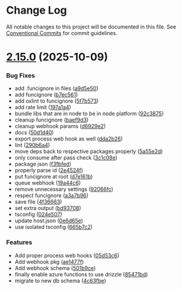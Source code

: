 # Change Log

All notable changes to this project will be documented in this file.
See [Conventional Commits](https://conventionalcommits.org) for commit guidelines.

# [2.15.0](https://github.com/Esposter/Esposter/compare/v2.14.0...v2.15.0) (2025-10-09)

### Bug Fixes

* add .funcignore in files ([a9d5e50](https://github.com/Esposter/Esposter/commit/a9d5e5020484b5bf616459440b2f430cbf42a894))
* add funcignore ([b7ec561](https://github.com/Esposter/Esposter/commit/b7ec561fcec01e9ceee2221dabf5ebd558fabe06))
* add oxlint to funcignore ([5f7b573](https://github.com/Esposter/Esposter/commit/5f7b57366336f6819cabefa7c787cd3b430c7186))
* add rate limit ([197a1a4](https://github.com/Esposter/Esposter/commit/197a1a458c466898aa2379732a0ef1db5fbda7bc))
* bundle libs that are in node to be in node platform ([92c3875](https://github.com/Esposter/Esposter/commit/92c38752e6d5e2a481f0a2107d7143e00fe4e14d))
* cleanup funcignore ([baef9d3](https://github.com/Esposter/Esposter/commit/baef9d3f1ed7e57862c4ff96dbe11ffcb8d1042a))
* cleanup webhook params ([d6929e2](https://github.com/Esposter/Esposter/commit/d6929e2347c768940a8d3470b135348241873967))
* docs ([50d1d40](https://github.com/Esposter/Esposter/commit/50d1d4081abefdbd5956198b0b1fdac11cf59f4c))
* export process web hook as well ([dda2b26](https://github.com/Esposter/Esposter/commit/dda2b26e7959fa2733297b6f37c13e28ff96a9b0))
* lint ([290b6a4](https://github.com/Esposter/Esposter/commit/290b6a4d0d22fcb500ed271653e8b1c84c2a4a87))
* move deps back to respective packages properly ([5a55e2d](https://github.com/Esposter/Esposter/commit/5a55e2d29f3de9d88bb68779780e983e9388457f))
* only consume after pass check ([3c1c08e](https://github.com/Esposter/Esposter/commit/3c1c08e0b30473d2eccf805e070ffe9e6c148315))
* package json ([f3fbfed](https://github.com/Esposter/Esposter/commit/f3fbfedc9772b653d34b2f2621d9dbf2612c3bd1))
* properly parse id ([2e4524f](https://github.com/Esposter/Esposter/commit/2e4524feb48ca68b653d246a6c8e8f70dfca584b))
* put funcignore at root ([d7e161b](https://github.com/Esposter/Esposter/commit/d7e161b8747609d68315b7ecdaeaac2d7070c6f6))
* queue webhook ([19a44c6](https://github.com/Esposter/Esposter/commit/19a44c69ea5646ce27b379c5618fcc03d6907cb5))
* remove unnecessary settings ([92066fc](https://github.com/Esposter/Esposter/commit/92066fced3f2d1f66755dff560e9c2d6e806a9d5))
* respect funcignore ([a3a7b96](https://github.com/Esposter/Esposter/commit/a3a7b96553a08e7a6449cd0b6b3c0f0912ed2817))
* save file ([4f36663](https://github.com/Esposter/Esposter/commit/4f366638340e567411a6acb3752f4e838d3cb4d8))
* set extra output ([bd93708](https://github.com/Esposter/Esposter/commit/bd937089a617a0cb87a2ebcb6cc9d7b5f05344ed))
* tsconfig ([024e507](https://github.com/Esposter/Esposter/commit/024e5075519528486f3c8325b7e8b530664fa441))
* update host.json ([0e6d65e](https://github.com/Esposter/Esposter/commit/0e6d65e05766fa39c8462ad3de72a6b08ae979c5))
* use isolated tsconfig ([665b7c2](https://github.com/Esposter/Esposter/commit/665b7c2964f0c36f60564eae3c3e79fcf630c709))

### Features

* Add proper process web hooks ([05d53c6](https://github.com/Esposter/Esposter/commit/05d53c61ec08fa620d20e8ad0ea9ed756843ebce))
* Add webhook pkg ([ae1477f](https://github.com/Esposter/Esposter/commit/ae1477f28b6b6df94da98cec1c944ff9de96e258))
* Add webhook schema ([501b9ce](https://github.com/Esposter/Esposter/commit/501b9ce2e1c3f43869ac954cdc449202c781d119))
* finally enable azure functions to use drizzle ([85471bd](https://github.com/Esposter/Esposter/commit/85471bd2246ca426084b0e78e356d21a0d1e03f8))
* migrate to new db schema ([4c63fbe](https://github.com/Esposter/Esposter/commit/4c63fbe289ce89ed18001e09cf6970501a15c9bb))
